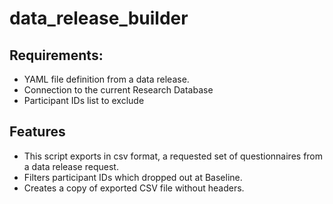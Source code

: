# data_release_builder

## Requirements:
- YAML file definition from a data release. 
- Connection to the current Research Database 
- Participant IDs list to exclude 

## Features
- This script exports in csv format,  a requested set of questionnaires from a data release request. 
- Filters participant IDs which dropped out at Baseline. 
- Creates a copy of exported CSV file without headers. 
